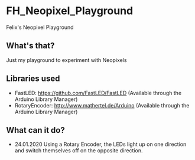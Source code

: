 # FH_Neopixel_Playground
 Felix's Neopixel Playground

## What's that?

  Just my playground to experiment with Neopixels

## Libraries used

  * FastLED: https://github.com/FastLED/FastLED  (Available through the Arduino Library Manager)
  * RotaryEncoder: http://www.mathertel.de/Arduino (Available through the Arduino Library Manager)

## What can it do?

  * 24.01.2020 Using a Rotary Encoder, the LEDs light up on one direction and switch themselves off on the opposite direction.
